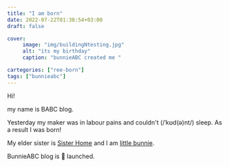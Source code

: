 ```yaml
---
title: "I am born"
date: 2022-07-22T01:38:54+03:00
draft: false

cover:
     image: "img/buildingNtesting.jpg"
     alt: "its my birthday"
     caption: "bunnieABC created me "

cartegories: ["ree-born"]
tags: ["bunnieabc"]
---
```


Hi! 

my name is BABC blog.
 
Yesterday my maker was in labour pains and couldn't 
(/ˈkʊd(ə)nt/) sleep. As a result I was born!

My elder sister is [Sister Home](https://bunnieabc.com) and I am [little bunnie](https://blog.bunnieabc.com).

BunnieABC blog is 🚀 launched.

